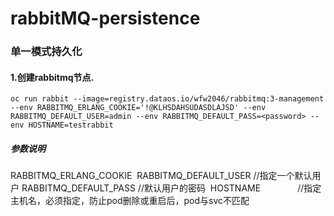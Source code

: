 # rabbitMQ-persistence

### 单一模式持久化

#### 1.创建rabbitmq节点.

```
oc run rabbit --image=registry.dataos.io/wfw2046/rabbitmq:3-management --env RABBITMQ_ERLANG_COOKIE='!@KLHSDAHSUDASDLAJSD' --env RABBITMQ_DEFAULT_USER=admin --env RABBITMQ_DEFAULT_PASS=<password> --env HOSTNAME=testrabbit

```
 
##### 参数说明
  RABBITMQ_ERLANG_COOKIE
  RABBITMQ_DEFAULT_USER  //指定一个默认用户
  RABBITMQ_DEFAULT_PASS  //默认用户的密码
  HOSTNAME               //指定主机名，必须指定，防止pod删除或重启后，pod与svc不匹配
